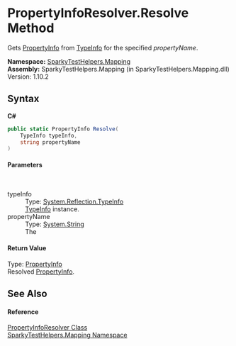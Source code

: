 # PropertyInfoResolver.Resolve Method 
 

Gets <a href="http://msdn2.microsoft.com/en-us/library/8z852kf5" target="_blank">PropertyInfo</a> from <a href="http://msdn2.microsoft.com/en-us/library/hh194516" target="_blank">TypeInfo</a> for the specified *propertyName*.

**Namespace:**&nbsp;<a href="N_SparkyTestHelpers_Mapping.md">SparkyTestHelpers.Mapping</a><br />**Assembly:**&nbsp;SparkyTestHelpers.Mapping (in SparkyTestHelpers.Mapping.dll) Version: 1.10.2

## Syntax

**C#**<br />
``` C#
public static PropertyInfo Resolve(
	TypeInfo typeInfo,
	string propertyName
)
```


#### Parameters
&nbsp;<dl><dt>typeInfo</dt><dd>Type: <a href="http://msdn2.microsoft.com/en-us/library/hh194516" target="_blank">System.Reflection.TypeInfo</a><br /><a href="http://msdn2.microsoft.com/en-us/library/hh194516" target="_blank">TypeInfo</a> instance.</dd><dt>propertyName</dt><dd>Type: <a href="http://msdn2.microsoft.com/en-us/library/s1wwdcbf" target="_blank">System.String</a><br />The</dd></dl>

#### Return Value
Type: <a href="http://msdn2.microsoft.com/en-us/library/8z852kf5" target="_blank">PropertyInfo</a><br />Resolved <a href="http://msdn2.microsoft.com/en-us/library/8z852kf5" target="_blank">PropertyInfo</a>.

## See Also


#### Reference
<a href="T_SparkyTestHelpers_Mapping_PropertyInfoResolver.md">PropertyInfoResolver Class</a><br /><a href="N_SparkyTestHelpers_Mapping.md">SparkyTestHelpers.Mapping Namespace</a><br />